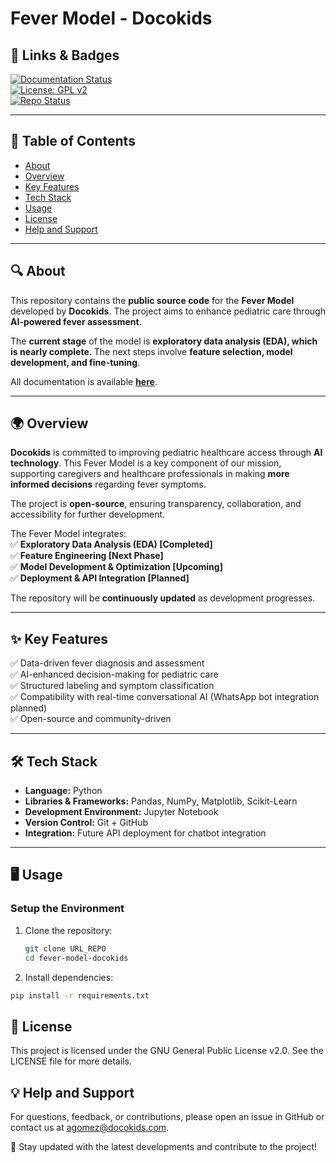 # Fever Model - Docokids  

## 🚀 Links & Badges  
[![Documentation Status](https://img.shields.io/badge/docs-online-success)](URL_DOCUMENTATION)  
[![License: GPL v2](https://img.shields.io/badge/license-GPL--2.0-blue.svg)](LICENSE)  
[![Repo Status](https://img.shields.io/badge/status-active-brightgreen)](URL_REPO)  

---

## 📌 Table of Contents  
- [About](#about)  
- [Overview](#overview)  
- [Key Features](#key-features)  
- [Tech Stack](#tech-stack)  
- [Usage](#usage)  
- [License](#license)  
- [Help and Support](#help-and-support)  

---

## 🔍 About  
This repository contains the **public source code** for the **Fever Model** developed by **Docokids**. The project aims to enhance pediatric care through **AI-powered fever assessment**.  

The **current stage** of the model is **exploratory data analysis (EDA), which is nearly complete**. The next steps involve **feature selection, model development, and fine-tuning**.  

All documentation is available **[here](URL_DOCUMENTATION)**.  

---

## 🌍 Overview  
**Docokids** is committed to improving pediatric healthcare access through **AI technology**. This Fever Model is a key component of our mission, supporting caregivers and healthcare professionals in making **more informed decisions** regarding fever symptoms.  

The project is **open-source**, ensuring transparency, collaboration, and accessibility for further development.  

The Fever Model integrates:  
✅ **Exploratory Data Analysis (EDA) [Completed]**  
✅ **Feature Engineering [Next Phase]**  
✅ **Model Development & Optimization [Upcoming]**  
✅ **Deployment & API Integration [Planned]**  

The repository will be **continuously updated** as development progresses.  

---

## ✨ Key Features  
✅ Data-driven fever diagnosis and assessment  
✅ AI-enhanced decision-making for pediatric care  
✅ Structured labeling and symptom classification  
✅ Compatibility with real-time conversational AI (WhatsApp bot integration planned)  
✅ Open-source and community-driven  

---

## 🛠 Tech Stack  
- **Language:** Python  
- **Libraries & Frameworks:** Pandas, NumPy, Matplotlib, Scikit-Learn  
- **Development Environment:** Jupyter Notebook  
- **Version Control:** Git + GitHub  
- **Integration:** Future API deployment for chatbot integration  

---

## 🖥 Usage  

### **Setup the Environment**
1. Clone the repository:  
   ```sh
   git clone URL_REPO
   cd fever-model-docokids
   ```
2. Install dependencies:
  ```sh
  pip install -r requirements.txt
  ```

## 📜 License
This project is licensed under the GNU General Public License v2.0. See the LICENSE file for more details.

## 💡 Help and Support
For questions, feedback, or contributions, please open an issue in GitHub or contact us at agomez@docokids.com.

📌 Stay updated with the latest developments and contribute to the project!

